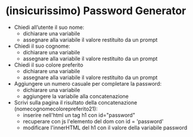 # (insicurissimo) Password Generator

- Chiedi all’utente il suo nome:
    - dichiarare una variabile
    - assegnare alla variabile il valore restituito da un prompt
- Chiedi il suo cognome:
    - dichiarare una variabile
    - assegnare alla variabile il valore restituito da un prompt
- Chiedi il suo colore preferito
    - dichiarare una variabile
    - assegnare alla variabile il valore restituito da un prompt
- Aggiungere un numero casuale per completare la password:
    - dichiarare una variabile
    - aggiungere la variabile alla concatenazione
- Scrivi sulla pagina il risultato della concatenazione  (nomecognomecolorepreferito21):
    - inserire nell'html un tag h1 con id="password"
    - recuperare con js l'elemento del dom con id = 'password'
    - modificare l'innerHTML del h1 con il valore della variabile password